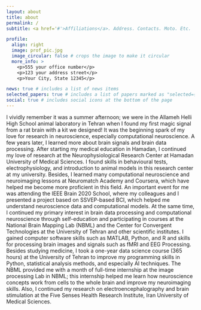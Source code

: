 ```yaml
---
layout: about
title: about
permalink: /
subtitle: <a href='#'>Affiliations</a>. Address. Contacts. Moto. Etc.

profile:
  align: right
  image: prof_pic.jpg
  image_circular: false # crops the image to make it circular
  more_info: >
    <p>555 your office number</p>
    <p>123 your address street</p>
    <p>Your City, State 12345</p>

news: true # includes a list of news items
selected_papers: true # includes a list of papers marked as "selected={true}"
social: true # includes social icons at the bottom of the page
---
```

I vividly remember it was a summer afternoon; we were in the Allameh Helli High School animal laboratory in Tehran when I found my first magic signal from a rat brain with a kit we designed! It was the beginning spark of my love for research in neuroscience, especially computational neuroscience. A few years later, I learned more about brain signals and brain data processing. After starting my medical education in Hamadan, I continued my love of research at the Neurophysiological Research Center at Hamadan University of Medical Sciences. I found skills in behavioural tests, electrophysiology, and introduction to animal models in this research center at my university. Besides, I learned many computational neuroscience and neuroimaging lessons at Neuromatch Academy and Coursera, which have helped me become more proficient in this field. An important event for me was attending the IEEE Brain 2020 School, where my colleagues and I presented a project based on SSVEP-based BCI, which helped me understand neuroscience data and computational models. At the same time, I continued my primary interest in brain data processing and computational neuroscience through self-education and participating in courses at the National Brain Mapping Lab (NBML) and the Center for Convergent Technologies at the University of Tehran and other scientific institutes. I gained computer software skills such as MATLAB, Python, and R and skills for processing brain images and signals such as fMRI and EEG Processing. Besides studying medicine, I took a one-year data science course (365 hours) at the University of Tehran to improve my programming skills in Python, statistical analysis methods, and especially AI techniques. The NBML provided me with a month of full-time internship at the image processing Lab in NBML; this internship helped me learn how neuroscience concepts work from cells to the whole brain and improve my neuroimaging skills. Also, I continued my research on electroencephalography and brain stimulation at the Five Senses Health Research Institute, Iran University of Medical Sciences.
